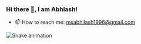 ### Hi there 👋, I am Abhlash!
- 📫 How to reach me: msabhilash1996@gmail.com

![Snake animation](https://github.com/thepiyushmalhotra/thepiyushmalhotra/blob/output/github-contribution-grid-snake.svg)
